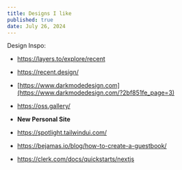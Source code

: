 ```yaml
---
title: Designs I like
published: true
date: July 26, 2024
---
```


Design Inspo:

- https://layers.to/explore/recent
- https://recent.design/
- [https://www.darkmodedesign.com](https://www.darkmodedesign.com/?2bf851fe_page=3)
- https://oss.gallery/
- **New Personal Site**

- https://spotlight.tailwindui.com/
- https://bejamas.io/blog/how-to-create-a-guestbook/
- https://clerk.com/docs/quickstarts/nextjs